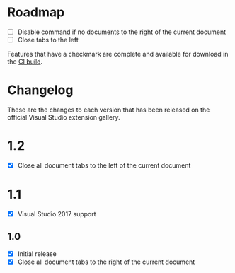# Roadmap

- [ ] Disable command if no documents to the right of the current document
- [ ] Close tabs to the left

Features that have a checkmark are complete and available for
download in the
[CI build](http://vsixgallery.com/extension/.ee6375e5-ed09-4fba-a897-895813190958/).

# Changelog

These are the changes to each version that has been released
on the official Visual Studio extension gallery.

# 1.2

- [x] Close all document tabs to the left of the current document

# 1.1

- [x] Visual Studio 2017 support

## 1.0

- [x] Initial release
- [x] Close all document tabs to the right of the current document

